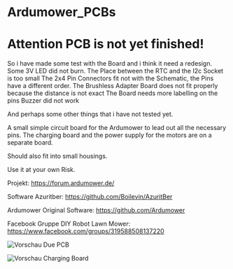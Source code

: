 # Ardumower_PCBs

# Attention PCB is not yet finished!

So i have made some test with the Board and i think it need a redesign. 
Some 3V LED did not burn.
The Place between the RTC and the I2c Socket is too small
The 2x4 Pin Connectors fit not with the Schematic, the Pins have a different order.
The Brushless Adapter Board does not fit properly because the distance is not exact
The Board needs more labelling on the pins
Buzzer did not work


And perhaps some other things that i have not tested yet. 

A small simple circuit board for the Ardumower to lead out all the necessary pins.
The charging board and the power supply for the motors are on a separate board.

Should also fit into small housings.

Use it at your own Risk.

Projekt: https://forum.ardumower.de/

Software Azuritber: https://github.com/Boilevin/AzuritBer

Ardumower Original Software: https://github.com/Ardumower

Facebook Gruppe DIY Robot Lawn Mower: https://www.facebook.com/groups/319588508137220

![Vorschau Due PCB](https://github.com/Starsurfer78/Ardumower_PCBs/blob/main/DUE_PCB/Images/Ardumower_PCB_oben.png)

![Vorschau Charging Board](https://github.com/Starsurfer78/Ardumower_PCBs/blob/main/Charging_PCB/charge_pcb.png)

